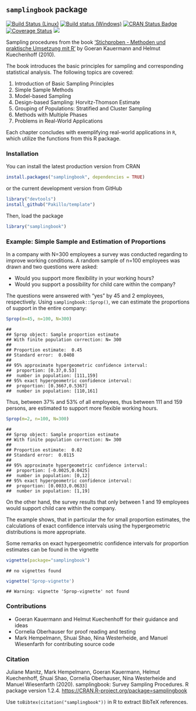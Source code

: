 
## `samplingbook` package

[![Build Status
(Linux)](https://travis-ci.org/jmanitz/samplingbook.svg?branch=master)](https://travis-ci.org/jmanitz/samplingbook)
[![Build status
(Windows)](https://ci.appveyor.com/api/projects/status/github/jmanitz/samplingbook?branch=master&svg=true)](https://ci.appveyor.com/project/jmanitz/samplingbook/branch/master)
[![CRAN Status
Badge](http://www.r-pkg.org/badges/version/samplingbook)](https://CRAN.R-project.org/package=samplingbook)
[![Coverage
Status](https://coveralls.io/repos/github/jmanitz/samplingbook/badge.svg?branch=master)](https://coveralls.io/github/jmanitz/samplingbook?branch=master)
[![](http://cranlogs.r-pkg.org/badges/samplingbook)](https://CRAN.R-project.org/package=samplingbook)

Sampling procedures from the book [‘Stichproben - Methoden und
praktische Umsetzung mit
R’](https://www.springer.com/de/book/9783642123177) by Goeran
Kauermann and Helmut Kuechenhoff (2010).

The book introduces the basic principles for sampling and corresponding
statistical analysis. The following topics are covered:

1.  Introduction of Basic Sampling Principles
2.  Simple Sample Methods
3.  Model-based Sampling
4.  Design-based Sampling: Horvitz-Thomson Estimate
5.  Grouping of Populations: Stratified and Cluster Sampling
6.  Methods with Multiple Phases
7.  Problems in Real-World Applications

Each chapter concludes with exemplifying real-world applications in `R`,
which utilize the functions from this R package.

### Installation

You can install the latest production version from CRAN

``` r
install.packages("samplingbook", dependencies = TRUE)
```

or the current development version from GitHub

``` r
library("devtools")
install_github("Pakillo/template")
```

Then, load the package

``` r
library("samplingbook")
```

### Example: Simple Sample and Estimation of Proportions

In a company with N=300 employees a survey was conducted regarding to
improve working conditions. A random sample of n=100 employees was drawn
and two questions were asked:

  - Would you support more flexibility in your working hours?
  - Would you support a possibility for child care within the company?

The questions were answered with “yes” by 45 and 2 employees,
respectively. Using `samplingbook::Sprop()`, we can estimate the
proportions of support in the entire company:

``` r
Sprop(m=45, n=100, N=300)
```

    ## 
    ## Sprop object: Sample proportion estimate
    ## With finite population correction: N= 300 
    ## 
    ## Proportion estimate:  0.45 
    ## Standard error:  0.0408 
    ## 
    ## 95% approximate hypergeometric confidence interval: 
    ##  proportion: [0.37,0.53]
    ##  number in population: [111,159]
    ## 95% exact hypergeometric confidence interval: 
    ##  proportion: [0.3667,0.5367]
    ##  number in population: [110,161]

Thus, between 37% and 53% of all employees, thus between 111 and 159
persons, are estimated to support more flexible working hours.

``` r
Sprop(m=2, n=100, N=300)
```

    ## 
    ## Sprop object: Sample proportion estimate
    ## With finite population correction: N= 300 
    ## 
    ## Proportion estimate:  0.02 
    ## Standard error:  0.0115 
    ## 
    ## 95% approximate hypergeometric confidence interval: 
    ##  proportion: [-0.0025,0.0425]
    ##  number in population: [0,12]
    ## 95% exact hypergeometric confidence interval: 
    ##  proportion: [0.0033,0.0633]
    ##  number in population: [1,19]

On the other hand, the survey results that only between 1 and 19
employees would support child care within the company.

The example shows, that in particular the for small proportion
estimates, the calculations of exact confidence intervals using the
hypergeometric distributions is more appropriate.

Some remarks on exact hypergeometric confidence intervals for proportion
estimates can be found in the vignette

``` r
vignette(package="samplingbook")
```

    ## no vignettes found

``` r
vignette('Sprop-vignette')
```

    ## Warning: vignette 'Sprop-vignette' not found

### Contributions

  - Goeran Kauermann and Helmut Kuechenhoff for their guidance and ideas
  - Cornelia Oberhauser for proof reading and testing
  - Mark Hempelmann, Shuai Shao, Nina Westerheide, and Manuel
    Wiesenfarth for contributing source code

### Citation

Juliane Manitz, Mark Hempelmann, Goeran Kauermann, Helmut Kuechenhoff,
Shuai Shao, Cornelia Oberhauser, Nina Westerheide and Manuel Wiesenfarth
(2020). samplingbook: Survey Sampling Procedures. R package version
1.2.4. <https://CRAN.R-project.org/package=samplingbook>

Use `toBibtex(citation("samplingbook"))` in R to extract BibTeX
references.
